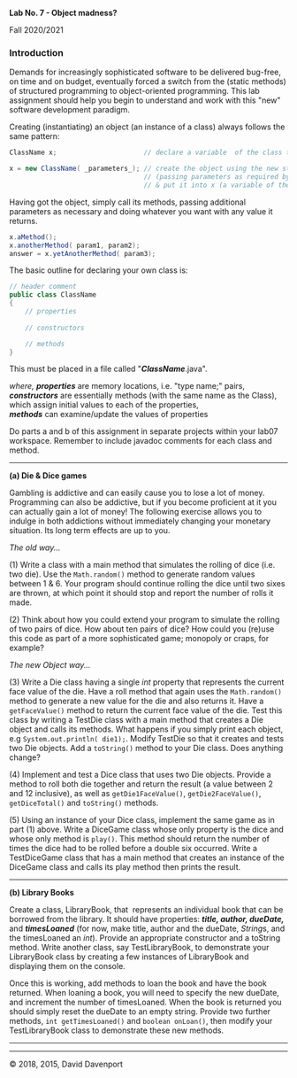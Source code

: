 **Lab No. 7 \- Object madness?**

Fall 2020/2021

### Introduction

Demands for increasingly sophisticated software to be delivered bug-free, on time and on budget, eventually forced a switch from the (static methods) of structured programming to object-oriented programming. This lab assignment should help you begin to understand and work with this "new" software development paradigm.

Creating (instantiating) an object (an instance of a class) always follows the same pattern:

```java
ClassName x;                      // declare a variable  of the class type

x = new ClassName( _parameters_); // create the object using the new statement,
                                  // (passing parameters as required by constructor)
                                  // & put it into x (a variable of the same type!)
```

Having got the object, simply call its methods, passing additional parameters as necessary and doing whatever you want with any value it returns.

```java
x.aMethod();  
x.anotherMethod( param1, param2);  
answer = x.yetAnotherMethod( param3);
```

The basic outline for declaring your own class is:

```java
// header comment  
public class ClassName  
{   
    // properties  
 
    // constructors  

    // methods
}
```

This must be placed in a file called "_**ClassName**_.java".

_where,_ _**properties**_ are memory locations, i.e. "type name;" pairs,  
_**constructors**_ are essentially methods (with the same name as the Class), which assign initial values to each of the properties,  
_**methods**_ can examine/update the values of properties

Do parts a and b of this assignment in separate projects within your lab07 workspace. Remember to include javadoc comments for each class and method.

* * *

**(a) Die & Dice games**

Gambling is addictive and can easily cause you to lose a lot of money. Programming can also be addictive, but if you become proficient at it you can actually gain a lot of money! The following exercise allows you to indulge in both addictions without immediately changing your monetary situation. Its long term effects are up to you.

_The old way..._

(1) Write a class with a main method that simulates the rolling of dice (i.e. two die). Use the ``Math.random()`` method to generate random values between 1 & 6. Your program should continue rolling the dice until two sixes are thrown, at which point it should stop and report the number of rolls it made.

(2) Think about how you could extend your program to simulate the rolling of two pairs of dice. How about ten pairs of dice? How could you (re)use this code as part of a more sophisticated game; monopoly or craps, for example?

_The new Object way..._

(3) Write a Die class having a single _int_ property that represents the current face value of the die. Have a roll method that again uses the ``Math.random()`` method to generate a new value for the die and also returns it. Have a ``getFaceValue()`` method to return the current face value of the die. Test this class by writing a TestDie class with a main method that creates a Die object and calls its methods. What happens if you simply print each object, e.g ``System.out.println( die1);``. Modify TestDie so that it creates and tests two Die objects. Add a ``toString()`` method to your Die class. Does anything change?

(4) Implement and test a Dice class that uses two Die objects. Provide a method to roll both die together and return the result (a value between 2 and 12 inclusive), as well as ``getDie1FaceValue()``, ``getDie2FaceValue()``, ``getDiceTotal()`` and ``toString()`` methods.

(5) Using an instance of your Dice class, implement the same game as in part (1) above. Write a DiceGame class whose only property is the dice and whose only method is ``play()``. This method should return the number of times the dice had to be rolled before a double six occurred. Write a TestDiceGame class that has a main method that creates an instance of the DiceGame class and calls its play method then prints the result.

* * *

**(b) Library Books**

Create a class, LibraryBook, that  represents an individual book that can be borrowed from the library. It should have properties: **_title, author, dueDate,_** and **_timesLoaned_** (for now, make title, author and the dueDate, *String*s, and the timesLoaned an _int_). Provide an appropriate constructor and a toString method. Write another class, say TestLibraryBook, to demonstrate your LibraryBook class by creating a few instances of LibraryBook and displaying them on the console.

Once this is working, add methods to loan the book and have the book returned. When loaning a book, you will need to specify the new dueDate, and increment the number of timesLoaned. When the book is returned you should simply reset the dueDate to an empty string. Provide two further methods, ``int getTimesLoaned()`` and ``boolean onLoan()``, then modify your TestLibraryBook class to demonstrate these new methods.

* * *

* * *

© 2018, 2015, David Davenport